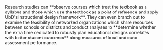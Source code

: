 <p><span style=font-weight: 400;>Research studies can </span>**observe courses which treat the textbook as a syllabus and those which use the textbook as a point of reference and apply UbD's instructional design framework**<span style=font-weight: 400;>. They can even branch out to examine the feasibility of networked organizations which share resources between schools or districts and conduct analyses to </span>**determine whether the extra time dedicated to robustly plan educational designs correlates with better student outcomes**<span style=font-weight: 400;> along measures of local and state assessment performance.</span></p>
